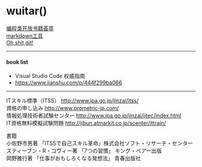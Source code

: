 # wuitar()
[编程类开放书籍荟萃](https://linuxstory.org/free-chinese-programming-books/)  
[markdown工具](https://monodraw.helftone.com/)  
[Oh,shit,git!](http://ohshitgit.com/)
***
#### book list
* Visual Studio Code 权威指南
* https://www.jianshu.com/p/444f299ba066
***
ITスキル標準（ITSS） 
http://www.ipa.go.jp/jinzai/itss/  
資格の申し込み
http://www.prometric-jp.com/  
情報処理技術者試験センター
http://www.ipa.go.jp/jinzai/jitec/index.html  
IT資格無料模擬試験問題
http://jibun.atmarkit.co.jp/scenter/ittrain/  

書籍   
小佐野市男著 「ITSSで自己スキル革命」株式会社ソフト・リサーチ・センター    
スティーブン・R・コヴィー著 「7つの習慣」 キング・ベアー出版    
岡野雅行著 「仕事がおもしろくなる発想法」 青春出版社     
